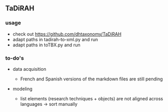 
## TaDiRAH

### usage

- check out https://github.com/dhtaxonomy/TaDiRAH
- adapt paths in tadirah-to-xml.py and run
- adapt paths in toTBX.py and run

### to-do's

- data acquisition
    - French and Spanish versions of the markdown files are still pending

- modeling
    - list elements (research techniques + objects) are not aligned across languages -> sort manually